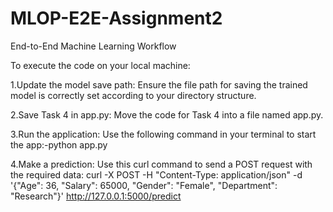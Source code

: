 # MLOP-E2E-Assignment2
End-to-End Machine Learning Workflow

To execute the code on your local machine:

1.Update the model save path: Ensure the file path for saving the trained model is 
  correctly set according to your directory structure.
  
2.Save Task 4 in app.py: Move the code for Task 4 into a file named app.py.

3.Run the application: Use the following command in your terminal to start the app:-python app.py

4.Make a prediction: Use this curl command to send a POST request with the required data:
   curl -X POST -H "Content-Type: application/json" -d '{"Age": 36, "Salary": 65000, "Gender": "Female", "Department": "Research"}' 
   http://127.0.0.1:5000/predict
